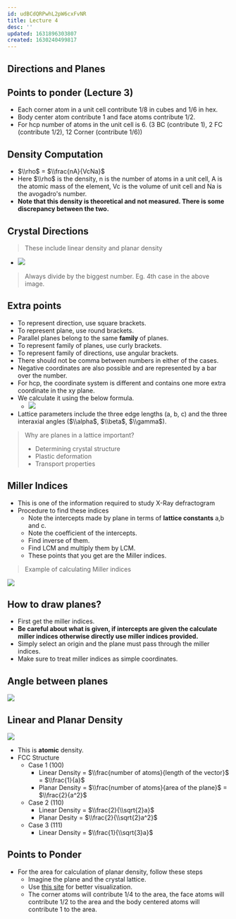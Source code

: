 ```yaml
---
id: udBCdQRPwhL2pW6cxFvNR
title: Lecture 4
desc: ''
updated: 1631896303807
created: 1630240499817
---
```

## Directions and Planes

## Points to ponder (**Lecture 3**)

- Each corner atom in a unit cell contribute 1/8 in cubes and 1/6 in hex.
- Body center atom contribute 1 and face atoms contribute 1/2.
- For hcp number of atoms in the unit cell is 6. (3 BC (contribute 1), 2 FC (contribute 1/2), 12 Corner (contribute 1/6))

## Density Computation

- $\\rho$ = $\\frac{nA}{VcNa}$
- Here $\\rho$ is the density, n is the number of atoms in a unit cell, A is the atomic mass of the element, Vc is the volume of unit cell and Na is the avogadro's number.
- **Note that this density is theoretical and not measured. There is some discrepancy between the two.**

## Crystal Directions

> These include linear density and planar density

- ![](/assets/images/2021-08-29-18-16-42.png)

> Always divide by the biggest number. Eg. 4th case in the above image.

## Extra points

- To represent direction, use square brackets.
- To represent plane, use round brackets.
- Parallel planes belong to the same **family** of planes.
- To represent family of planes, use curly brackets.
- To represent family of directions, use angular brackets.
- There should not be comma between numbers in either of the cases.
- Negative coordinates are also possible and are represented by a bar over the number.
- For hcp, the coordinate system is different and contains one more extra coordinate in the xy plane.
- We calculate it using the below formula.
  - ![](/assets/images/2021-09-17-21-44-05.png)
- Lattice parameters include the three edge lengths (a, b, c) and the three interaxial angles ($\\alpha$, $\\beta$, $\\gamma$).

> Why are planes in a lattice important?
>
> - Determining crystal structure
> - Plastic deformation
> - Transport properties

## Miller Indices

- This is one of the information required to study X-Ray defractogram
- Procedure to find these indices
  - Note the intercepts made by plane in terms of **lattice constants** a,b and c.
  - Note the coefficient of the intercepts.
  - Find inverse of them.
  - Find LCM and multiply them by LCM.
  - These points that you get are the Miller indices.

> Example of calculating Miller indices

![](/assets/images/2021-08-29-18-27-28.png)

## How to draw planes?

- First get the miller indices.
- **Be careful about what is given, if intercepts are given the  calculate miller indices otherwise directly use miller indices provided.**
- Simply select an origin and the plane must pass through the miller indices.
- Make sure to treat miller indices as simple coordinates.

## Angle between planes

![](/assets/images/2021-08-29-18-43-28.png)

## Linear and Planar Density

![](/assets/images/2021-08-29-18-45-11.png)

- This is **atomic** density.
- FCC Structure
  - Case 1 (100)
    - Linear Density = $\\frac{number of atoms}{length of the vector}$ = $\\frac{1}{a}$
    - Planar Density = $\\frac{number of atoms}{area of the plane}$ = $\\frac{2}{a^2}$
  - Case 2 (110)
    - Linear Density = $\\frac{2}{\\sqrt{2}a}$
    - Planar Desity = $\\frac{2}{\\sqrt{2}a^2}$
  - Case 3 (111)
    - Linear Density = $\\frac{1}{\\sqrt{3}a}$

## Points to Ponder

- For the area for calculation of planar density, follow these steps
  - Imagine the plane and the crystal lattice.
  - Use [this site](http://calistry.org/calculate/latticePlanesMillerIndices) for better visualization.
  - The corner atoms will contribute 1/4 to the area, the face atoms will contribute 1/2 to the area and the body centered atoms will contribute 1 to the area.

